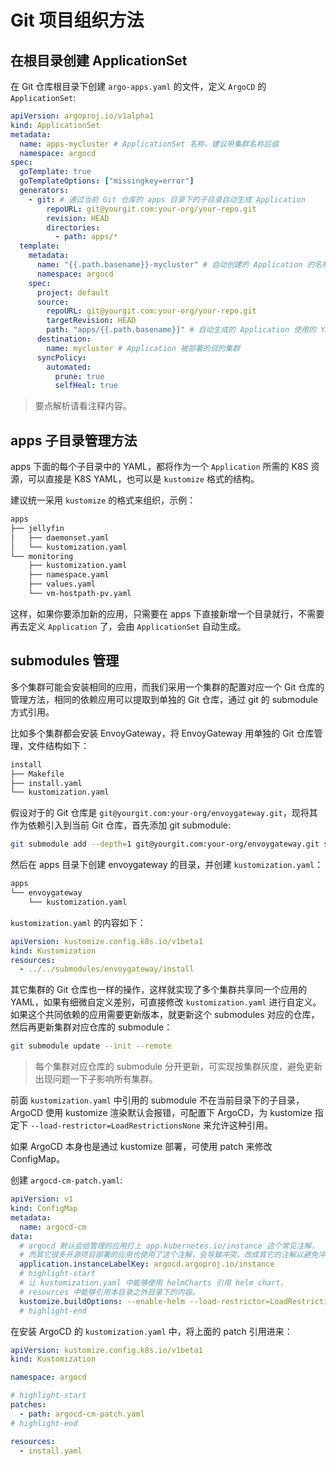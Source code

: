 # Git 项目组织方法

## 在根目录创建 ApplicationSet

在 Git 仓库根目录下创建 `argo-apps.yaml` 的文件，定义 `ArgoCD` 的 `ApplicationSet`:

```yaml title="argo-apps.yaml" showLineNumbers
apiVersion: argoproj.io/v1alpha1
kind: ApplicationSet
metadata:
  name: apps-mycluster # ApplicationSet 名称，建议带集群名称后缀
  namespace: argocd
spec:
  goTemplate: true
  goTemplateOptions: ["missingkey=error"]
  generators:
    - git: # 通过当前 Git 仓库的 apps 目录下的子目录自动生成 Application
        repoURL: git@yourgit.com:your-org/your-repo.git 
        revision: HEAD
        directories:
          - path: apps/*
  template:
    metadata:
      name: "{{.path.basename}}-mycluster" # 自动创建的 Application 的名称格式为: 目录名-集群名
      namespace: argocd
    spec:
      project: default
      source:
        repoURL: git@yourgit.com:your-org/your-repo.git
        targetRevision: HEAD
        path: "apps/{{.path.basename}}" # 自动生成的 Application 使用的 YAML 内容在对应子目录下
      destination:
        name: mycluster # Application 被部署的目的集群
      syncPolicy:
        automated:
          prune: true
          selfHeal: true
```

> 要点解析请看注释内容。

## apps 子目录管理方法

apps 下面的每个子目录中的 YAML，都将作为一个 `Application` 所需的 K8S 资源，可以直接是 K8S YAML，也可以是 `kustomize` 格式的结构。

建议统一采用 `kustomize` 的格式来组织，示例：

```txt
apps
├── jellyfin
│   ├── daemonset.yaml
│   └── kustomization.yaml
└── monitoring
    ├── kustomization.yaml
    ├── namespace.yaml
    ├── values.yaml
    └── vm-hostpath-pv.yaml
```

这样，如果你要添加新的应用，只需要在 apps 下直接新增一个目录就行，不需要再去定义 `Application` 了，会由 `ApplicationSet` 自动生成。

## submodules 管理

多个集群可能会安装相同的应用，而我们采用一个集群的配置对应一个 Git 仓库的管理方法，相同的依赖应用可以提取到单独的 Git 仓库，通过 git 的 submodule 方式引用。

比如多个集群都会安装 EnvoyGateway，将 EnvoyGateway 用单独的 Git 仓库管理，文件结构如下：

```txt
install
├── Makefile
├── install.yaml
└── kustomization.yaml
```

假设对于的 Git 仓库是 `git@yourgit.com:your-org/envoygateway.git`，现将其作为依赖引入到当前 Git 仓库，首先添加 git submodule:

```bash
git submodule add --depth=1 git@yourgit.com:your-org/envoygateway.git submodules/envoygateway
```

然后在 apps 目录下创建 envoygateway 的目录，并创建 `kustomization.yaml`：

```txt
apps
└── envoygateway
    └── kustomization.yaml
```

`kustomization.yaml` 的内容如下：

```yaml
apiVersion: kustomize.config.k8s.io/v1beta1
kind: Kustomization
resources:
  - ../../submodules/envoygateway/install
```

其它集群的 Git 仓库也一样的操作，这样就实现了多个集群共享同一个应用的 YAML，如果有细微自定义差别，可直接修改 `kustomization.yaml` 进行自定义。如果这个共同依赖的应用需要更新版本，就更新这个 submodules 对应的仓库，然后再更新集群对应仓库的 submodule：

```bash
git submodule update --init --remote
```

> 每个集群对应仓库的 submodule 分开更新，可实现按集群灰度，避免更新出现问题一下子影响所有集群。

前面 `kustomization.yaml` 中引用的 submodule 不在当前目录下的子目录，ArgoCD 使用 kustomize 渲染默认会报错，可配置下 ArgoCD，为 kustomize 指定下 `--load-restrictor=LoadRestrictionsNone` 来允许这种引用。

如果 ArgoCD 本身也是通过 kustomize 部署，可使用 patch 来修改 ConfigMap。

创建 `argocd-cm-patch.yaml`:

```yaml showLineNumbers title="argocd-cm-patch.yaml"
apiVersion: v1
kind: ConfigMap
metadata:
  name: argocd-cm
data:
  # argocd 默认会给管理的应用打上 app.kubernetes.io/instance 这个常见注解，
  # 而其它很多开源项目部署的应用也使用了这个注解，会导致冲突，改成其它的注解以避免冲突。
  application.instanceLabelKey: argocd.argoproj.io/instance
  # highlight-start
  # 让 kustomization.yaml 中能够使用 helmCharts 引用 helm chart，
  # resources 中能够引用本目录之外目录下的内容。
  kustomize.buildOptions: --enable-helm --load-restrictor=LoadRestrictionsNone
  # highlight-end
```

在安装 ArgoCD 的 `kustomization.yaml` 中，将上面的 patch 引用进来：

```yaml showLineNumbers title="kustomization.yaml"
apiVersion: kustomize.config.k8s.io/v1beta1
kind: Kustomization

namespace: argocd

# highlight-start
patches:
  - path: argocd-cm-patch.yaml
# highlight-end

resources:
  - install.yaml
```

